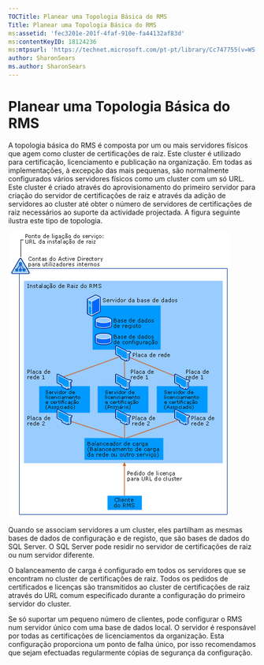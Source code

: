 ```yaml
---
TOCTitle: Planear uma Topologia Básica do RMS
Title: Planear uma Topologia Básica do RMS
ms:assetid: 'fec3201e-201f-4faf-910e-fa44132af83d'
ms:contentKeyID: 18124236
ms:mtpsurl: 'https://technet.microsoft.com/pt-pt/library/Cc747755(v=WS.10)'
author: SharonSears
ms.author: SharonSears
---
```


Planear uma Topologia Básica do RMS
===================================

A topologia básica do RMS é composta por um ou mais servidores físicos que agem como cluster de certificações de raiz. Este cluster é utilizado para certificação, licenciamento e publicação na organização. Em todas as implementações, à excepção das mais pequenas, são normalmente configurados vários servidores físicos como um cluster com um só URL. Este cluster é criado através do aprovisionamento do primeiro servidor para criação do servidor de certificações de raiz e através da adição de servidores ao cluster até obter o número de servidores de certificações de raiz necessários ao suporte da actividade projectada. A figura seguinte ilustra este tipo de topologia.

![](/security-updates/images/Cc747755.a3332719-4d25-4694-a89a-7c31fd97ca3b(WS.10).gif)

Quando se associam servidores a um cluster, eles partilham as mesmas bases de dados de configuração e de registo, que são bases de dados do SQL Server. O SQL Server pode residir no servidor de certificações de raiz ou num servidor diferente.

O balanceamento de carga é configurado em todos os servidores que se encontram no cluster de certificações de raiz. Todos os pedidos de certificados e licenças são transmitidos ao cluster de certificações de raiz através do URL comum especificado durante a configuração do primeiro servidor do cluster.

Se só suportar um pequeno número de clientes, pode configurar o RMS num servidor único com uma base de dados local. O servidor é responsável por todas as certificações de licenciamentos da organização. Esta configuração proporciona um ponto de falha único, por isso recomendamos que sejam efectuadas regularmente cópias de segurança da configuração.

